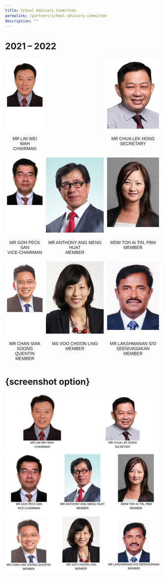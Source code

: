 ```yaml
---
title: School Advisory Committee
permalink: /partners/school-advisory-committee
description: ""
---
```

# 2021 – 2022

<style type="text/css">
.tg  {border-collapse:collapse;border-spacing:0;}
.tg td{border-color:black;border-style:solid;border-width:1px;font-family:Arial, sans-serif;font-size:14px;
  overflow:hidden;padding:10px 5px;word-break:normal;}
.tg th{border-color:black;border-style:solid;border-width:1px;font-family:Arial, sans-serif;font-size:14px;
  font-weight:normal;overflow:hidden;padding:10px 5px;word-break:normal;}
.tg .tg-zv4m{border-color:#ffffff;text-align:left;vertical-align:top}
.tg .tg-8jgo{border-color:#ffffff;text-align:center;vertical-align:top}
.tg .tg-jrax{background-color:#FFF;border-color:#ffffff;text-align:center;vertical-align:top}
</style>
<table class="tg">
<thead>
  <tr>
    <th class="tg-jrax"><img src="/images/SAC%20-%20LIM%20WEI%20WAH.jpeg" 
     style="width:100%"></th>
    <th class="tg-zv4m"></th>
    <th class="tg-jrax"><img src="/images/SAC%20-%20CHUA%20LEK%20HONG.jpeg" 
     style="width:100%"></th>
  </tr>
</thead>
<tbody>
  <tr>
    <td class="tg-8jgo">MR LIM WEI WAH<br><span style="font-weight:400;font-style:normal">CHAIRMAN</span></td>
    <td class="tg-zv4m"></td>
    <td class="tg-8jgo">MR CHUA LEK HONG<br><span style="font-weight:400;font-style:normal">SECRETARY</span></td>
  </tr>
  <tr>
    <td class="tg-jrax"><img src="/images/SAC%20-%20GOH%20PECK%20SAN.jpeg" 
     style="width:100%"><br><br></td>
    <td class="tg-jrax"><img src="/images/SAC%20-%20Mr%20ANTHONY%20ANG.png" 
     style="width:100%"><br></td>
    <td class="tg-jrax"><img src="/images/SAC%20-%20TOH%20AI%20TIN.jpeg" 
     style="width:100%"><span style="background-color:initial"> </span><br></td>
  </tr>
  <tr>
    <td class="tg-8jgo">MR GOH PECK SAN<br>VICE-CHAIRMAN</td>
    <td class="tg-8jgo">MR ANTHONY ANG MENG HUAT<br>MEMBER</td>
    <td class="tg-8jgo">MDM TOH AI TIN, PBM<br>MEMBER</td>
  </tr>
  <tr>
    <td class="tg-jrax"><img src="/images/SAC%20-%20CHAN%20SIAK%20SOONG%20QUENTIN.jpeg" 
     style="width:100%"><br><br></td>
    <td class="tg-jrax"><img src="/images/VOO%20CHOON%20LING.jpeg" 
     style="width:100%"></td>
    <td class="tg-jrax"><img src="/images/SAC%20-%20MR%20LAKSHMANAN.png" 
     style="width:100%"><br></td>
  </tr>
  <tr>
    <td class="tg-8jgo">MR CHAN SIAK SOONG QUENTIN<br>MEMBER</td>
    <td class="tg-8jgo">MS VOO CHOON LING<br>MEMBER</td>
    <td class="tg-8jgo">MR LAKSHMANAN S/O SEENIVASAKAN<br>MEMBER</td>
  </tr>
</tbody>
</table>


# {screenshot option}

![](/images/SAC%201.png)
![](/images/SAC%202.png)
![](/images/SAC%203.png)